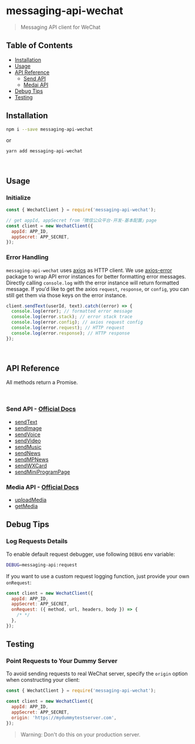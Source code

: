 
# messaging-api-wechat

> Messaging API client for WeChat

## Table of Contents

- [Installation](#installation)
- [Usage](#usage)
- [API Reference](#api-reference)
  - [Send API](#send-api)
  - [Medai API](#media-api)
- [Debug Tips](#debug-tips)
- [Testing](#testing)

## Installation

```sh
npm i --save messaging-api-wechat
```

or

```sh
yarn add messaging-api-wechat
```

<br />

## Usage

### Initialize

```js
const { WechatClient } = require('messaging-api-wechat');

// get appId, appSecret from「微信公众平台-开发-基本配置」page
const client = new WechatClient({
  appId: APP_ID,
  appSecret: APP_SECRET,
});
```

### Error Handling

`messaging-api-wechat` uses [axios](https://github.com/axios/axios) as HTTP client. We use [axios-error](https://github.com/Yoctol/messaging-apis/tree/master/packages/axios-error) package to wrap API error instances for better formatting error messages. Directly calling `console.log` with the error instance will return formatted message. If you'd like to get the axios `request`, `response`, or `config`, you can still get them via those keys on the error instance.

```js
client.sendText(userId, text).catch((error) => {
  console.log(error); // formatted error message
  console.log(error.stack); // error stack trace
  console.log(error.config); // axios request config
  console.log(error.request); // HTTP request
  console.log(error.response); // HTTP response
});
```

<br />

## API Reference

All methods return a Promise.

<br />

<a id="send-api" />

### Send API - [Official Docs](https://mp.weixin.qq.com/wiki?t=resource/res_main&id=mp1421140547)

- [sendText](https://bottenderjs.github.io/messaging-apis/latest/classes/messaging_api_wechat.WechatClient.html#sendtext)
- [sendImage](https://bottenderjs.github.io/messaging-apis/latest/classes/messaging_api_wechat.WechatClient.html#sendimage)
- [sendVoice](https://bottenderjs.github.io/messaging-apis/latest/classes/messaging_api_wechat.WechatClient.html#sendvoice)
- [sendVideo](https://bottenderjs.github.io/messaging-apis/latest/classes/messaging_api_wechat.WechatClient.html#sendvideo)
- [sendMusic](https://bottenderjs.github.io/messaging-apis/latest/classes/messaging_api_wechat.WechatClient.html#sendmusic)
- [sendNews](https://bottenderjs.github.io/messaging-apis/latest/classes/messaging_api_wechat.WechatClient.html#sendnews)
- [sendMPNews](https://bottenderjs.github.io/messaging-apis/latest/classes/messaging_api_wechat.WechatClient.html#sendmpnews)
- [sendWXCard](https://bottenderjs.github.io/messaging-apis/latest/classes/messaging_api_wechat.WechatClient.html#sendwxcard)
- [sendMiniProgramPage](https://bottenderjs.github.io/messaging-apis/latest/classes/messaging_api_wechat.WechatClient.html#sendminiprogrampage)

<a id="media-api" />

### Media API - [Official Docs](https://mp.weixin.qq.com/wiki?t=resource/res_main&id=mp1421140547)

- [uploadMedia](https://bottenderjs.github.io/messaging-apis/latest/classes/messaging_api_wechat.WechatClient.html#uploadmedia)
- [getMedia](https://bottenderjs.github.io/messaging-apis/latest/classes/messaging_api_wechat.WechatClient.html#getmedia)

## Debug Tips

### Log Requests Details

To enable default request debugger, use following `DEBUG` env variable:

```sh
DEBUG=messaging-api:request
```

If you want to use a custom request logging function, just provide your own `onRequest`:

```js
const client = new WechatClient({
  appId: APP_ID,
  appSecret: APP_SECRET,
  onRequest: ({ method, url, headers, body }) => {
    /* */
  },
});
```

## Testing

### Point Requests to Your Dummy Server

To avoid sending requests to real WeChat server, specify the `origin` option when constructing your client:

```js
const { WechatClient } = require('messaging-api-wechat');

const client = new WechatClient({
  appId: APP_ID,
  appSecret: APP_SECRET,
  origin: 'https://mydummytestserver.com',
});
```

> Warning: Don't do this on your production server.